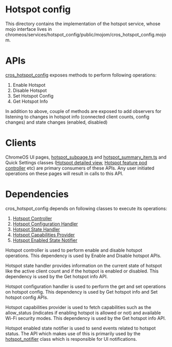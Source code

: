 # Hotspot config

This directory contains the implementation of the hotspot service,
whose mojo interface lives in
chromeos/services/hotspot_config/public/mojom/cros_hotspot_config.mojom.

# APIs

[cros_hotspot_config](https://source.chromium.org/chromium/chromium/src/+/main:chromeos/ash/services/hotspot_config/cros_hotspot_config.h;l=6;drc=dcf55608c196ee07c12747df2dd7bbe7a6a30bdd;bpv=0;bpt=0) exposes methods to perform following operations:
1. Enable Hotspot
2. Disable Hotspot
3. Set Hotspot Config
4. Get Hotspot Info

In addition to above, couple of methods are exposed to add observers for listening to changes in
hotspot info (connected client counts, config changes) and state changes (enabled, disabled)

# Clients

ChromeOS UI pages, [hotspot_subpage.ts](https://source.chromium.org/chromium/chromium/src/+/main:chrome/browser/resources/ash/settings/internet_page/hotspot_subpage.ts;l=1;drc=dcf55608c196ee07c12747df2dd7bbe7a6a30bdd;bpv=1;bpt=0) and [hotspot_summary_item.ts](https://source.chromium.org/chromium/chromium/src/+/main:chrome/browser/resources/ash/settings/internet_page/hotspot_summary_item.ts;l=1;drc=dcf55608c196ee07c12747df2dd7bbe7a6a30bdd;bpv=1;bpt=0?q=hotspot_summary_item.ts&sq=&ss=chromium%2Fchromium%2Fsrc) and Quick Settings classes ([Hotspot detailed view](https://source.chromium.org/chromium/chromium/src/+/main:ash/system/hotspot/hotspot_detailed_view.h;l=1;drc=dcf55608c196ee07c12747df2dd7bbe7a6a30bdd;bpv=1;bpt=0), [Hotspot feature pod controller](https://source.chromium.org/chromium/chromium/src/+/main:ash/system/hotspot/hotspot_feature_pod_controller.h;l=1;drc=dcf55608c196ee07c12747df2dd7bbe7a6a30bdd;bpv=1;bpt=0) etc) are primary consumers of these APIs.
Any user initiated operations on these pages will result in calls to this API.

# Dependencies

cros_hotspot_config depends on following classes to execute its operations:
1. [Hotspot Controller](https://source.chromium.org/chromium/chromium/src/+/main:chromeos/ash/components/network/hotspot_controller.h;drc=dcf55608c196ee07c12747df2dd7bbe7a6a30bdd)
2. [Hotspot Configuration Handler](https://source.chromium.org/chromium/chromium/src/+/main:chromeos/ash/components/network/hotspot_configuration_handler.h;drc=dcf55608c196ee07c12747df2dd7bbe7a6a30bdd;)
3. [Hotspot State Handler](https://source.chromium.org/chromium/chromium/src/+/main:chromeos/ash/components/network/hotspot_state_handler.h;drc=dcf55608c196ee07c12747df2dd7bbe7a6a30bdd)
4. [Hotspot Capabilities Provider](https://source.chromium.org/chromium/chromium/src/+/main:chromeos/ash/components/network/hotspot_capabilities_provider.h;drc=dcf55608c196ee07c12747df2dd7bbe7a6a30bdd)
5. [Hotspot Enabled State Notifier](https://source.chromium.org/chromium/chromium/src/+/main:chromeos/ash/components/network/hotspot_enabled_state_notifier.h;drc=dcf55608c196ee07c12747df2dd7bbe7a6a30bdd)

Hotspot controller is used to perform enable and disable hotspot operations.
This dependency is used by Enable and Disable hotspot APIs.

Hotspot state handler provides information on the current state of hotspot like the active
client count and if the hotspot is enabled or disabled. This dependency is used by the Get hotspot info API.

Hotspot configuration handler is used to perform the get and set operations on hotspot config.
This dependency is used by Get hotspot info and Set hotspot config APIs.

Hotspot capabilities provider is used to fetch capabilities such as the allow_status (indicates
if enabling hotspot is allowed or not) and available Wi-Fi security modes. This dependency is used by the
Get hotspot info API.

Hotspot enabled state notifier is used to send events related to hotspot status. The API which makes use
of this is primarily used by the [hotspot_notifier](https://source.chromium.org/chromium/chromium/src/+/main:ash/system/hotspot/hotspot_notifier.h;drc=dcf55608c196ee07c12747df2dd7bbe7a6a30bdd;bpv=1;bpt=1)
class which is responsible for UI notifications.
